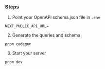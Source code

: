 ### Steps

1. Point your OpenAPI schema.json file in `.env`

```
NEXT_PUBLIC_API_URL=
```

2. Generate the queries and schema

```
pnpm codegen
```

3. Start your server

```
pnpm dev
```
